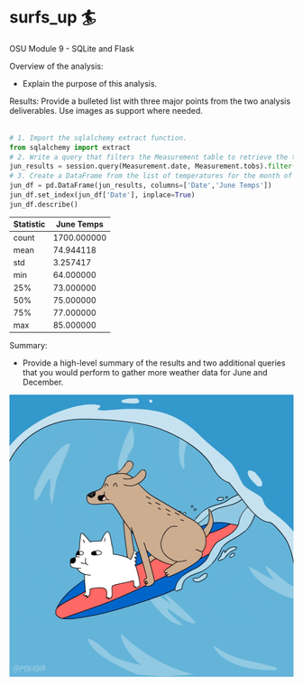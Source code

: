 # surfs_up :surfer:
OSU Module 9 - SQLite and Flask



Overview of the analysis: 
- Explain the purpose of this analysis.


Results:
Provide a bulleted list with three major points from the two analysis deliverables. Use images as support where needed.


```python

# 1. Import the sqlalchemy extract function.
from sqlalchemy import extract
# 2. Write a query that filters the Measurement table to retrieve the temperatures for the month of June. )
jun_results = session.query(Measurement.date, Measurement.tobs).filter(func.strftime("%m", Measurement.date) == "06")
# 3. Create a DataFrame from the list of temperatures for the month of June. 
jun_df = pd.DataFrame(jun_results, columns=['Date','June Temps'])
jun_df.set_index(jun_df['Date'], inplace=True)
jun_df.describe()

```
| Statistic | June Temps |
| --- | --- |
|count|  1700.000000 |
|mean|  74.944118 |
|std|  3.257417 |
|min|  64.000000 |
|25%|  73.000000 |
|50%|  75.000000 |
|75%|  77.000000 |
|max|  85.000000 |


Summary:
- Provide a high-level summary of the results and two additional queries that you would perform to gather more weather data for June and December.

<!-- ![](surfing_dogs.gif) -->

<img src="surfing_dogs.gif" width="700" height="500">
